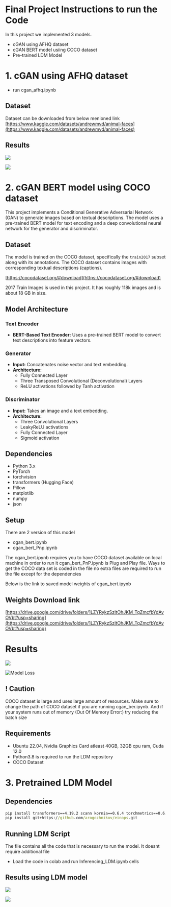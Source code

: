 # Final Project Instructions to run the Code

In this project we implemented 3 models.
* cGAN using AFHQ dataset
* cGAN BERT model usiing COCO dataset
* Pre-trained LDM Model

# 1. cGAN using AFHQ dataset
* run cgan_afhq.ipynb 

## Dataset 
Dataset can be downloaded from below menioned link
[https://www.kaggle.com/datasets/andrewmvd/animal-faces](https://www.kaggle.com/datasets/andrewmvd/animal-faces)

## Results

![](overleaf_files/cgan_loss.png)

![](overleaf_files/cat.png)


# 2. cGAN BERT model using COCO dataset
This project implements a Conditional Generative Adversarial Network (GAN) to generate images based on textual descriptions. The model uses a pre-trained BERT model for text encoding and a deep convolutional neural network for the generator and discriminator.

## Dataset

The model is trained on the COCO dataset, specifically the `train2017` subset along with its annotations. The COCO dataset contains images with corresponding textual descriptions (captions).

[https://cocodataset.org/#download](https://cocodataset.org/#download)

2017 Train Images is used in this project. It has roughly 118k images and is about 18 GB in size.

## Model Architecture

### Text Encoder

- **BERT-Based Text Encoder:** Uses a pre-trained BERT model to convert text descriptions into feature vectors.

### Generator

- **Input:** Concatenates noise vector and text embedding.
- **Architecture:**
  - Fully Connected Layer
  - Three Transposed Convolutional (Deconvolutional) Layers
  - ReLU activations followed by Tanh activation

### Discriminator

- **Input:** Takes an image and a text embedding.
- **Architecture:**
  - Three Convolutional Layers
  - LeakyReLU activations
  - Fully Connected Layer
  - Sigmoid activation
 

## Dependencies

- Python 3.x
- PyTorch
- torchvision
- transformers (Hugging Face)
- Pillow
- matplotlib
- numpy
- json

## Setup

There are 2 version of this model
* cgan_bert.ipynb
* cgan_bert_Pnp.ipynb

The cgan_bert.ipynb requires you to have COCO dataset available on local machine in order to run it 
cgan_bert_PnP.ipynb is Plug and Play file. Ways to get the COCO data set is coded in the file no extra files are required to run the file except for the dependencies

Below is the link to saved model weights of cgan_bert.ipynb

## Weights Download link
[https://drive.google.com/drive/folders/1LZYRykzSzItOhJKM_TqZmcfbYdAvOVbt?usp=sharing](https://drive.google.com/drive/folders/1LZYRykzSzItOhJKM_TqZmcfbYdAvOVbt?usp=sharing)

# Results

![](overleaf_files/test4_stitched_image.png)

![Model Loss](overleaf_files/test4_plots.png)

## ! Caution

COCO dataset is large and uses large amount of resources.
Make sure to change the path of COCO dataset if you are running cgan_ber.ipynb. And if your system runs out of memory (Out Of Memory Error:) try reducing the batch size
## Requirements

* Ubuntu 22.04, Nvidia Graphics Card atleast 40GB, 32GB cpu ram, Cuda 12.0  
* Python3.8 is required to run the LDM repository
* COCO Dataset

# 3. Pretrained LDM Model

## Dependencies 

```cmd
pip install transformers==4.19.2 scann kornia==0.6.4 torchmetrics==0.6.0
pip install git+https://github.com/arogozhnikov/einops.git
```

## Running LDM Script

The file contains all the code that is necessary to run the model. It doesnt require additional file

* Load the code in colab and run Inferencing_LDM.ipynb cells 

## Results using LDM model

![](overleaf_files/a_happy_bear.png)

![](overleaf_files/a_happy_beer.png)


